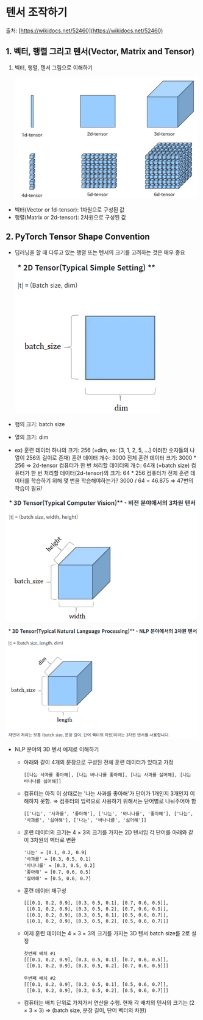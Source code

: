 # 텐서 조작하기

출처: [https://wikidocs.net/52460](https://wikidocs.net/52460)

## 1. 벡터, 행렬 그리고 텐서(Vector, Matrix and Tensor)

1. 벡터, 행렬, 텐서 그림으로 이해하기
    
    ![image.png](image.png)
    

- 벡터(Vector or 1d-tensor): 1차원으로 구성된 값
- 행렬(Matrix or 2d-tensor): 2차원으로 구성된 값

## 2. PyTorch Tensor Shape Convention

- 딥러닝을 할 때 다루고 있는 행렬 또는 텐서의 크기를 고려하는 것은 매우 중요
    
    ![image.png](image%201.png)
    
- 행의 크기: batch size
- 열의 크기: dim
- ex)
훈련 데이터 하나의 크기: 256 (=dim, ex: [3, 1, 2, 5, …] 이러한 숫자들의 나열이 256의 길이로 존재)
훈련 데이터 개수: 3000
전체 훈련 데이터 크기: 3000 * 256 ⇒ 2d-tensor
컴퓨터가 한 번 처리할 데이터의 개수: 64개 (=batch size)
컴퓨터가 한 번 처리할 데이터(2d-tensor)의 크기: 64 * 256
컴퓨터가 전체 훈련 데이터를 학습하기 위해 몇 번을 학습해야하는가? 3000 / 64 = 46.875
⇒ 47번의 학습이 필요!

![image.png](image%202.png)

![image.png](image%203.png)

- NLP 분야의 3D 텐서 예제로 이해하기
    - 아래와 같이 4개의 문장으로 구성된 전체 훈련 데이터가 있다고 가정
        
        ```
        [[나는 사과를 좋아해], [나는 바나나를 좋아해], [나는 사과를 싫어해], [나는 바나나를 싫어해]]
        ```
        
    
    - 컴퓨터는 아직 이 상태로는 '나는 사과를 좋아해'가 단어가 1개인지 3개인지 이해하지 못함.
    ⇒ 컴퓨터의 입력으로 사용하기 위해서는 단어별로 나눠주어야 함
        
        ```
        [['나는', '사과를', '좋아해'], ['나는', '바나나를', '좋아해'], ['나는', '사과를', '싫어해'], ['나는', '바나나를', '싫어해']]
        ```
        
    
    - 훈련 데이터의 크기는 4 × 3의 크기를 가지는 2D 텐서임
    각 단어를 아래와 같이 3차원의 벡터로 변환
        
        ```
        '나는' = [0.1, 0.2, 0.9]
        '사과를' = [0.3, 0.5, 0.1]
        '바나나를' = [0.3, 0.5, 0.2]
        '좋아해' = [0.7, 0.6, 0.5]
        '싫어해' = [0.5, 0.6, 0.7]
        ```
        
    - 훈련 데이터 재구성
        
        ```
        [[[0.1, 0.2, 0.9], [0.3, 0.5, 0.1], [0.7, 0.6, 0.5]],
         [[0.1, 0.2, 0.9], [0.3, 0.5, 0.2], [0.7, 0.6, 0.5]],
         [[0.1, 0.2, 0.9], [0.3, 0.5, 0.1], [0.5, 0.6, 0.7]],
         [[0.1, 0.2, 0.9], [0.3, 0.5, 0.2], [0.5, 0.6, 0.7]]]
        ```
        
    
    - 이제 훈련 데이터는 4 × 3 × 3의 크기를 가지는 3D 텐서
    batch size를 2로 설정
        
        ```
        첫번째 배치 #1
        [[[0.1, 0.2, 0.9], [0.3, 0.5, 0.1], [0.7, 0.6, 0.5]],
         [[0.1, 0.2, 0.9], [0.3, 0.5, 0.2], [0.7, 0.6, 0.5]]]
        
        두번째 배치 #2
        [[[0.1, 0.2, 0.9], [0.3, 0.5, 0.1], [0.5, 0.6, 0.7]],
         [[0.1, 0.2, 0.9], [0.3, 0.5, 0.2], [0.5, 0.6, 0.7]]]
        ```
        
    
    - 컴퓨터는 배치 단위로 가져가서 연산을 수행.
    현재 각 배치의 텐서의 크기는 (2 × 3 × 3) ⇒ (batch size,  문장 길이, 단어 벡터의 차원)